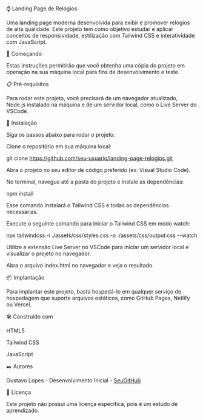 ⌚ Landing Page de Relógios

Uma landing page moderna desenvolvida para exibir e promover relógios de alta qualidade. Este projeto tem como objetivo estudar e aplicar conceitos de responsividade, estilização com Tailwind CSS e interatividade com JavaScript.

🚀 Começando

Estas instruções permitirão que você obtenha uma cópia do projeto em operação na sua máquina local para fins de desenvolvimento e teste.

📋 Pré-requisitos

Para rodar este projeto, você precisará de um navegador atualizado, Node.js instalado na máquina e de um servidor local, como o Live Server do VSCode.

🔧 Instalação

Siga os passos abaixo para rodar o projeto:

Clone o repositório em sua máquina local:

git clone https://github.com/seu-usuario/landing-page-relogios.git

Abra o projeto no seu editor de código preferido (ex: Visual Studio Code).

No terminal, navegue até a pasta do projeto e instale as dependências:

npm install

Esse comando instalará o Tailwind CSS e todas as dependências necessárias.

Execute o seguinte comando para iniciar o Tailwind CSS em modo watch:

npx tailwindcss -i ./assets/css/styles.css -o ./assets/css/output.css --watch

Utilize a extensão Live Server no VSCode para iniciar um servidor local e visualizar o projeto no navegador.

Abra o arquivo index.html no navegador e veja o resultado.

📦 Implantação

Para implantar este projeto, basta hospedá-lo em qualquer serviço de hospedagem que suporte arquivos estáticos, como GitHub Pages, Netlify ou Vercel.

🛠️ Construído com

HTML5

Tailwind CSS

JavaScript

✒️ Autores

Gustavo Lopes - Desenvolvimento Inicial - [SeuGitHub](https://github.com/Gustavoloppes-dev)

📄 Licença

Este projeto não possui uma licença específica, pois é um estudo de aprendizado.
